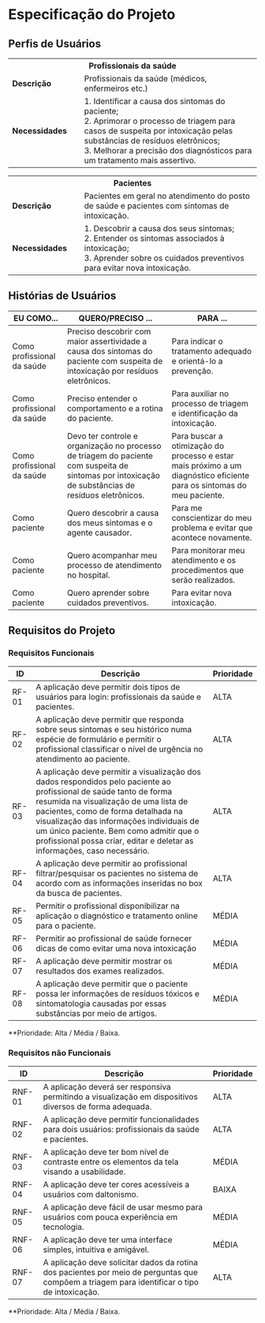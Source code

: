 # Especificação do Projeto

## Perfis de Usuários

<table>
<tbody>
<tr align=center>
<th colspan="2">Profissionais da saúde</th>
</tr>
<tr>
<td width="150px"><b>Descrição</b></td>
<td width="600px">Profissionais da saúde (médicos, enfermeiros etc.)</td>
</tr>
<tr>
<td><b>Necessidades</b></td>
<td>
1. Identificar a causa dos sintomas do paciente;</br>
2. Aprimorar o processo de triagem para casos de suspeita por intoxicação pelas substâncias de resíduos eletrônicos;</br>
3. Melhorar a precisão dos diagnósticos para um tratamento mais assertivo.</br>
</td>
</tr>
</tbody>
</table>

<table>
<tbody>
<tr align=center>
<th colspan="2">Pacientes</th>
</tr>
<tr>
<td width="150px"><b>Descrição</b></td>
<td width="600px">Pacientes em geral no atendimento do posto de saúde e pacientes com sintomas de intoxicação.</td>
</tr>
<tr>
<td><b>Necessidades</b></td>
<td>
1. Descobrir a causa dos seus sintomas;</br>
2. Entender os sintomas associados à intoxicação;</br>
3. Aprender sobre os cuidados preventivos para evitar nova intoxicação.</br> 
</td>
</tr>
</tbody>
</table>


## Histórias de Usuários


|EU COMO...                  | QUERO/PRECISO ...             |PARA ...                           |
|----------------------------|-------------------------------|-----------------------------------|
| Como profissional da saúde | Preciso descobrir com maior assertividade a causa dos sintomas do paciente com suspeita de intoxicação por resíduos eletrônicos.|Para indicar o tratamento adequado e orientá-lo a prevenção.|
| Como profissional da saúde |Preciso entender o comportamento e a rotina do paciente.|Para auxiliar no processo de triagem e identificação da intoxicação.|
| Como profissional da saúde | Devo ter controle e organização no processo de triagem do paciente com suspeita de sintomas por intoxicação de substâncias de resíduos eletrônicos.|Para buscar a otimização do processo e estar mais próximo a um diagnóstico eficiente para os sintomas do meu paciente.|
| Como paciente| Quero descobrir a causa dos meus sintomas e o agente causador.|Para me conscientizar do meu problema e evitar que acontece novamente.|
| Como paciente | Quero acompanhar meu processo de atendimento no hospital.|Para monitorar meu atendimento e os procedimentos que serão realizados.|
| Como paciente | Quero aprender sobre cuidados preventivos.|Para evitar nova intoxicação.|

## Requisitos do Projeto

### Requisitos Funcionais

|ID      | Descrição                       | Prioridade |
|------- |---------------------------------|----|
| RF-01  |A aplicação deve permitir dois tipos de usuários para login: profissionais da saúde e pacientes.|ALTA  | 
| RF-02  |A aplicação deve permitir que responda sobre seus sintomas e seu histórico numa espécie de formulário e permitir o profissional classificar o nível de urgência no atendimento ao paciente.|  ALTA  |
| RF-03  |A aplicação deve permitir a visualização dos dados respondidos pelo paciente ao profissional de saúde tanto de forma resumida na visualização de uma lista de pacientes, como de forma detalhada na visualização das informações individuais de um único paciente. Bem como admitir que o profissional possa criar, editar e deletar as informações, caso necessário.|  ALTA |
| RF-04  |A aplicação deve permitir ao profissional filtrar/pesquisar os pacientes no sistema de acordo com as informações inseridas no box da busca de pacientes. |  ALTA |
| RF-05  |Permitir o profissional disponibilizar na aplicação o diagnóstico e tratamento online para o paciente.|  MÉDIA  |
| RF-06  |Permitir ao profissional de saúde fornecer dicas de como evitar uma nova intoxicação|  MÉDIA  |
| RF-07  |A aplicação deve permitir mostrar os resultados dos exames realizados.|  MÉDIA  |
| RF-08  |A aplicação deve permitir que o paciente possa ler informações de resíduos tóxicos e sintomatologia causadas por essas substâncias por meio de artigos.|  MÉDIA  |

**Prioridade: Alta / Média / Baixa. 

### Requisitos não Funcionais

|ID      | Descrição               |Prioridade |
|--------|-------------------------|----|
| RNF-01 | A aplicação deverá ser responsiva permitindo a visualização em dispositivos diversos de forma adequada.| ALTA | 
| RNF-02  |A aplicação deve permitir funcionalidades para dois usuários: profissionais da saúde e pacientes.| ALTA | 
| RNF-03 | A aplicação deve ter bom nível de contraste entre os elementos da tela visando a usabilidade.| MÉDIA |
|RNF-04  |A aplicação deve ter cores acessíveis a usuários com daltonismo.| BAIXA |
|RNF-05  |A aplicação deve fácil de usar mesmo para usuários com pouca experiência em tecnologia.| MÉDIA |
|RNF-06  |A aplicação deve ter uma interface simples, intuitiva e amigável.| MÉDIA |
|RNF-07  |A aplicação deve solicitar dados da rotina dos pacientes por meio de perguntas que compõem a triagem para identificar o tipo de intoxicação.| ALTA |

**Prioridade: Alta / Média / Baixa. 

